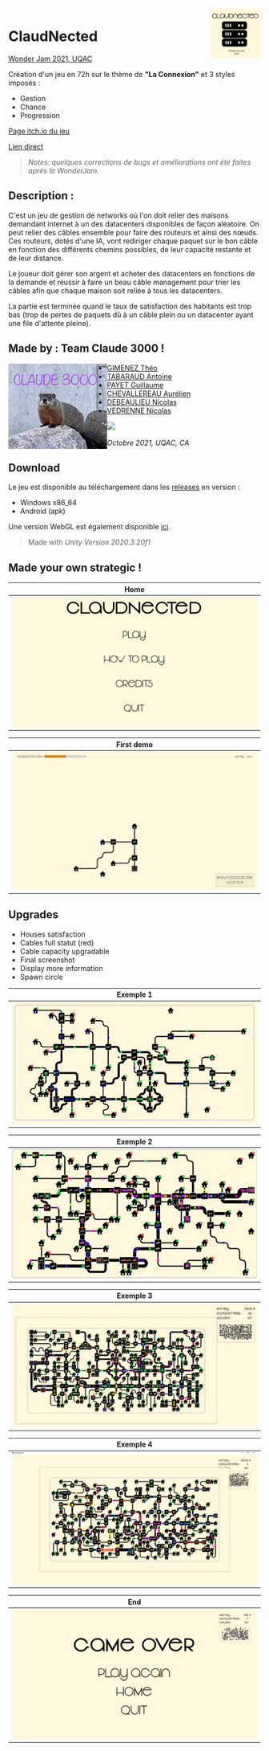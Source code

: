<img src="Img/ClaudNected%20Icon.png" height="100" align="right">

# ClaudNected

[Wonder Jam 2021, UQAC](https://itch.io/jam/-wonderjam-uqac-2021-propuls-par-ubisoft-saguenay/entries)

Création d'un jeu en 72h sur le thème de **"La Connexion"** et 3 styles imposés :
* Gestion
* Chance
* Progression

[Page itch.io du jeu](https://itch.io/jam/-wonderjam-uqac-2021-propuls-par-ubisoft-saguenay/rate/1231056)

[Lien direct](https://theogimenez.itch.io/claudnection)

> *Notes: quelques corrections de bugs et améliorations ont été faites après la WonderJam.*

## Description :

C'est un jeu de gestion de networks où l'on doit relier des maisons demandant internet à un des datacenters disponibles de façon aléatoire.
On peut relier des câbles ensemble pour faire des routeurs et ainsi des nœuds.
Ces routeurs, dotés d'une IA, vont rediriger chaque paquet sur le bon câble en fonction des différents chemins possibles, de leur capacité restante et de leur distance.

Le joueur doit gérer son argent et acheter des datacenters en fonctions de la demande et réussir à faire un beau câble management pour trier les câbles afin que chaque maison soit reliée à tous les datacenters.

La partie est terminée quand le taux de satisfaction des habitants est trop bas (trop de pertes de paquets dû à un câble plein ou un datacenter ayant une file d'attente pleine).

## Made by : Team Claude 3000 !  
<img src="Img/TeamClaud3000.png" height="170" align="left">

* [GIMENEZ Théo](https://github.com/TheoGimenez7)
* [TABARAUD Antoine](https://github.com/AntTBD)
* [PAYET Guillaume](https://github.com/Azonic-dev)
* [CHEVALLEREAU Aurélien](https://github.com/TheOrtech)
* [DEBEAULIEU Nicolas](https://github.com/NicolArrayList)
* [VEDRENNE Nicolas](https://github.com/nicolasvedrenne)


<a href = "../../graphs/contributors">
  <img src = "https://contrib.rocks/image?repo=AntTBD/ClaudNected"/>
</a>

*Octobre 2021, UQAC, CA*


## Download

Le jeu est disponible au téléchargement dans les [releases](../../releases/latest) en version :
* Windows x86_64
* Android (apk)

Une version WebGL est également disponible [ici](https://anttbd.github.io/ClaudNected/WebGL/).

> Made with *Unity Version 2020.3.20f1*

## Made your own strategic !

<div align="center">

|    Home   |
| --------- |
| ![ClaudNected Home](Img/ClaudNected%20Home.png) |

| First demo |
| ---------- |
| ![WonderJam Demo](Img/ClaudNected%20InGame%200.png) |
  
</div>

## Upgrades
* Houses satisfaction
* Cables full statut (red)
* Cable capacity upgradable
* Final screenshot
* Display more information
* Spawn circle

<div align="center">

| Exemple 1 |
| --------- |
| ![Exemple 1](Img/ClaudNected%20InGame%201.png) |

| Exemple 2 |
| --------- |
| ![Exemple 2](Img/ClaudNected%20InGame%204.png) |

| Exemple 3 |
| --------- |
| ![Exemple 3](Img/ClaudNected%20InGame%202.png) |

| Exemple 4 |
| --------- |
| ![Exemple 4](Img/ClaudNected%20InGame%203.png) |

| End |
| --- |
| ![ClaudNected End](Img/ClaudNected%20end.png) |

</div>
